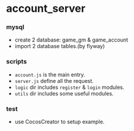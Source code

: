 # account_server

### mysql
* create 2 database: game_gm & game_account
* import 2 database tables.(by flyway)

### scripts
* `account.js` is the main entry.
* `server.js` define all the request.
* `logic` dir includes `register` & `login` modules.
* `utils` dir includes some useful modules.

### test
* use CocosCreator to setup example.
